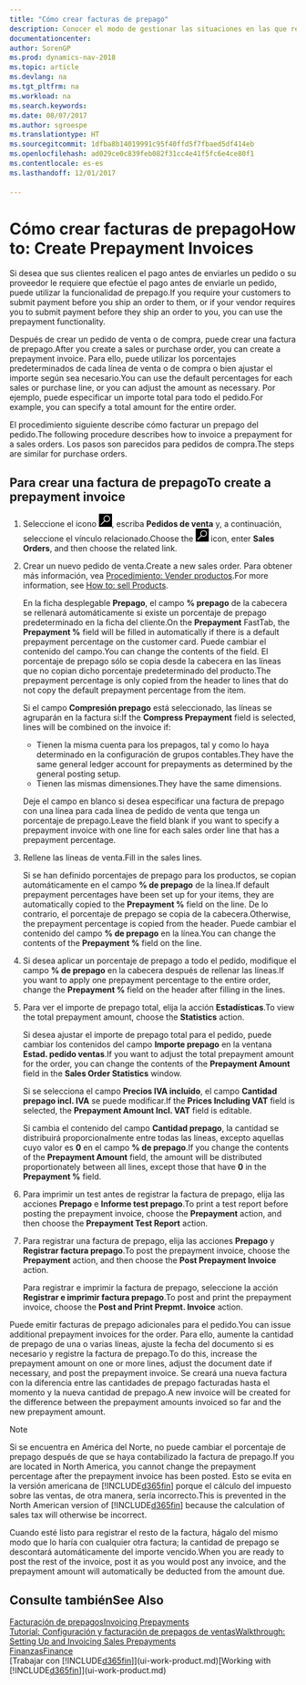 ```yaml
---
title: "Cómo crear facturas de prepago"
description: Conocer el modo de gestionar las situaciones en las que requiere prepago, o lo requiere el proveedor.
documentationcenter: 
author: SorenGP
ms.prod: dynamics-nav-2018
ms.topic: article
ms.devlang: na
ms.tgt_pltfrm: na
ms.workload: na
ms.search.keywords: 
ms.date: 08/07/2017
ms.author: sgroespe
ms.translationtype: HT
ms.sourcegitcommit: 1dfba8b14019991c95f40ffd5f7fbaed5df414eb
ms.openlocfilehash: ad029ce0c839feb082f31cc4e41f5fc6e4ce80f1
ms.contentlocale: es-es
ms.lasthandoff: 12/01/2017

---
```

# <a name="how-to-create-prepayment-invoices"></a><span data-ttu-id="5172b-103">Cómo crear facturas de prepago</span><span class="sxs-lookup"><span data-stu-id="5172b-103">How to: Create Prepayment Invoices</span></span>
<span data-ttu-id="5172b-104">Si desea que sus clientes realicen el pago antes de enviarles un pedido o su proveedor le requiere que efectúe el pago antes de enviarle un pedido, puede utilizar la funcionalidad de prepago.</span><span class="sxs-lookup"><span data-stu-id="5172b-104">If you require your customers to submit payment before you ship an order to them, or if your vendor requires you to submit payment before they ship an order to you, you can use the prepayment functionality.</span></span>  

<span data-ttu-id="5172b-105">Después de crear un pedido de venta o de compra, puede crear una factura de prepago.</span><span class="sxs-lookup"><span data-stu-id="5172b-105">After you create a sales or purchase order, you can create a prepayment invoice.</span></span> <span data-ttu-id="5172b-106">Para ello, puede utilizar los porcentajes predeterminados de cada línea de venta o de compra o bien ajustar el importe según sea necesario.</span><span class="sxs-lookup"><span data-stu-id="5172b-106">You can use the default percentages for each sales or purchase line, or you can adjust the amount as necessary.</span></span> <span data-ttu-id="5172b-107">Por ejemplo, puede especificar un importe total para todo el pedido.</span><span class="sxs-lookup"><span data-stu-id="5172b-107">For example, you can specify a total amount for the entire order.</span></span>  

<span data-ttu-id="5172b-108">El procedimiento siguiente describe cómo facturar un prepago del pedido.</span><span class="sxs-lookup"><span data-stu-id="5172b-108">The following procedure describes how to invoice a prepayment for a sales orders.</span></span> <span data-ttu-id="5172b-109">Los pasos son parecidos para pedidos de compra.</span><span class="sxs-lookup"><span data-stu-id="5172b-109">The steps are similar for purchase orders.</span></span>  

## <a name="to-create-a-prepayment-invoice"></a><span data-ttu-id="5172b-110">Para crear una factura de prepago</span><span class="sxs-lookup"><span data-stu-id="5172b-110">To create a prepayment invoice</span></span>  
1. <span data-ttu-id="5172b-111">Seleccione el icono ![Buscar página o informe](media/ui-search/search_small.png "icono Buscar página o informe"), escriba **Pedidos de venta** y, a continuación, seleccione el vínculo relacionado.</span><span class="sxs-lookup"><span data-stu-id="5172b-111">Choose the ![Search for Page or Report](media/ui-search/search_small.png "Search for Page or Report icon") icon, enter **Sales Orders**, and then choose the related link.</span></span>  
2. <span data-ttu-id="5172b-112">Crear un nuevo pedido de venta.</span><span class="sxs-lookup"><span data-stu-id="5172b-112">Create a new sales order.</span></span> <span data-ttu-id="5172b-113">Para obtener más información, vea [Procedimiento: Vender productos](sales-how-sell-products.md).</span><span class="sxs-lookup"><span data-stu-id="5172b-113">For more information, see [How to: sell Products](sales-how-sell-products.md).</span></span>  

    <span data-ttu-id="5172b-114">En la ficha desplegable **Prepago**, el campo **% prepago** de la cabecera se rellenará automáticamente si existe un porcentaje de prepago predeterminado en la ficha del cliente.</span><span class="sxs-lookup"><span data-stu-id="5172b-114">On the **Prepayment** FastTab, the **Prepayment %** field will be filled in automatically if there is a default prepayment percentage on the customer card.</span></span> <span data-ttu-id="5172b-115">Puede cambiar el contenido del campo.</span><span class="sxs-lookup"><span data-stu-id="5172b-115">You can change the contents of the field.</span></span> <span data-ttu-id="5172b-116">El porcentaje de prepago sólo se copia desde la cabecera en las líneas que no copian dicho porcentaje predeterminado del producto.</span><span class="sxs-lookup"><span data-stu-id="5172b-116">The prepayment percentage is only copied from the header to lines that do not copy the default prepayment percentage from the item.</span></span>  

    <span data-ttu-id="5172b-117">Si el campo **Compresión prepago** está seleccionado, las líneas se agruparán en la factura si:</span><span class="sxs-lookup"><span data-stu-id="5172b-117">If the **Compress Prepayment** field is selected, lines will be combined on the invoice if:</span></span>  
    - <span data-ttu-id="5172b-118">Tienen la misma cuenta para los prepagos, tal y como lo haya determinado en la configuración de grupos contables.</span><span class="sxs-lookup"><span data-stu-id="5172b-118">They have the same general ledger account for prepayments as determined by the general posting setup.</span></span>  
    - <span data-ttu-id="5172b-119">Tienen las mismas dimensiones.</span><span class="sxs-lookup"><span data-stu-id="5172b-119">They have the same dimensions.</span></span>  

    <span data-ttu-id="5172b-120">Deje el campo en blanco si desea especificar una factura de prepago con una línea para cada línea de pedido de venta que tenga un porcentaje de prepago.</span><span class="sxs-lookup"><span data-stu-id="5172b-120">Leave the field blank if you want to specify a prepayment invoice with one line for each sales order line that has a prepayment percentage.</span></span>  

3. <span data-ttu-id="5172b-121">Rellene las líneas de venta.</span><span class="sxs-lookup"><span data-stu-id="5172b-121">Fill in the sales lines.</span></span>  

    <span data-ttu-id="5172b-122">Si se han definido porcentajes de prepago para los productos, se copian automáticamente en el campo **% de prepago** de la línea.</span><span class="sxs-lookup"><span data-stu-id="5172b-122">If default prepayment percentages have been set up for your items, they are automatically copied to the **Prepayment %** field on the line.</span></span> <span data-ttu-id="5172b-123">De lo contrario, el porcentaje de prepago se copia de la cabecera.</span><span class="sxs-lookup"><span data-stu-id="5172b-123">Otherwise, the prepayment percentage is copied from the header.</span></span> <span data-ttu-id="5172b-124">Puede cambiar el contenido del campo **% de prepago** en la línea.</span><span class="sxs-lookup"><span data-stu-id="5172b-124">You can change the contents of the **Prepayment %** field on the line.</span></span>  
4. <span data-ttu-id="5172b-125">Si desea aplicar un porcentaje de prepago a todo el pedido, modifique el campo **% de prepago** en la cabecera después de rellenar las líneas.</span><span class="sxs-lookup"><span data-stu-id="5172b-125">If you want to apply one prepayment percentage to the entire order, change the **Prepayment %** field on the header after filling in the lines.</span></span>  
5. <span data-ttu-id="5172b-126">Para ver el importe de prepago total, elija la acción **Estadísticas**.</span><span class="sxs-lookup"><span data-stu-id="5172b-126">To view the total prepayment amount, choose the **Statistics** action.</span></span>

    <span data-ttu-id="5172b-127">Si desea ajustar el importe de prepago total para el pedido, puede cambiar los contenidos del campo **Importe prepago** en la ventana **Estad. pedido ventas**.</span><span class="sxs-lookup"><span data-stu-id="5172b-127">If you want to adjust the total prepayment amount for the order, you can change the contents of the **Prepayment Amount** field in the **Sales Order Statistics** window.</span></span>  

    <span data-ttu-id="5172b-128">Si se selecciona el campo **Precios IVA incluido**, el campo **Cantidad prepago incl. IVA** se puede modificar.</span><span class="sxs-lookup"><span data-stu-id="5172b-128">If the **Prices Including VAT** field is selected, the **Prepayment Amount Incl. VAT** field is editable.</span></span>  

    <span data-ttu-id="5172b-129">Si cambia el contenido del campo **Cantidad prepago**, la cantidad se distribuirá proporcionalmente entre todas las líneas, excepto aquellas cuyo valor es **0** en el campo **% de prepago**.</span><span class="sxs-lookup"><span data-stu-id="5172b-129">If you change the contents of the **Prepayment Amount** field, the amount will be distributed proportionately between all lines, except those that have **0** in the **Prepayment %** field.</span></span>  
6. <span data-ttu-id="5172b-130">Para imprimir un test antes de registrar la factura de prepago, elija las acciones **Prepago** e **Informe test prepago**.</span><span class="sxs-lookup"><span data-stu-id="5172b-130">To print a test report before posting the prepayment invoice, choose the **Prepayment** action, and then choose the **Prepayment Test Report** action.</span></span>  
7. <span data-ttu-id="5172b-131">Para registrar una factura de prepago, elija las acciones **Prepago** y **Registrar factura prepago**.</span><span class="sxs-lookup"><span data-stu-id="5172b-131">To post the prepayment invoice, choose the **Prepayment** action, and then choose the **Post Prepayment Invoice** action.</span></span>  

    <span data-ttu-id="5172b-132">Para registrar e imprimir la factura de prepago, seleccione la acción **Registrar e imprimir factura prepago**.</span><span class="sxs-lookup"><span data-stu-id="5172b-132">To post and print the prepayment invoice, choose the **Post and Print Prepmt. Invoice** action.</span></span>  

<span data-ttu-id="5172b-133">Puede emitir facturas de prepago adicionales para el pedido.</span><span class="sxs-lookup"><span data-stu-id="5172b-133">You can issue additional prepayment invoices for the order.</span></span> <span data-ttu-id="5172b-134">Para ello, aumente la cantidad de prepago de una o varias líneas, ajuste la fecha del documento si es necesario y registre la factura de prepago.</span><span class="sxs-lookup"><span data-stu-id="5172b-134">To do this, increase the prepayment amount on one or more lines, adjust the document date if necessary, and post the prepayment invoice.</span></span> <span data-ttu-id="5172b-135">Se creará una nueva factura con la diferencia entre las cantidades de prepago facturadas hasta el momento y la nueva cantidad de prepago.</span><span class="sxs-lookup"><span data-stu-id="5172b-135">A new invoice will be created for the difference between the prepayment amounts invoiced so far and the new prepayment amount.</span></span>  

> [!NOTE]  
>  <span data-ttu-id="5172b-136">Si se encuentra en América del Norte, no puede cambiar el porcentaje de prepago después de que se haya contabilizado la factura de prepago.</span><span class="sxs-lookup"><span data-stu-id="5172b-136">If you are located in North America, you cannot change the prepayment percentage after the prepayment invoice has been posted.</span></span> <span data-ttu-id="5172b-137">Esto se evita en la versión americana de [!INCLUDE[d365fin](includes/d365fin_md.md)] porque el cálculo del impuesto sobre las ventas, de otra manera, sería incorrecto.</span><span class="sxs-lookup"><span data-stu-id="5172b-137">This is prevented in the North American version of [!INCLUDE[d365fin](includes/d365fin_md.md)] because the calculation of sales tax will otherwise be incorrect.</span></span>  

 <span data-ttu-id="5172b-138">Cuando esté listo para registrar el resto de la factura, hágalo del mismo modo que lo haría con cualquier otra factura; la cantidad de prepago se descontará automáticamente del importe vencido.</span><span class="sxs-lookup"><span data-stu-id="5172b-138">When you are ready to post the rest of the invoice, post it as you would post any invoice, and the prepayment amount will automatically be deducted from the amount due.</span></span>  

## <a name="see-also"></a><span data-ttu-id="5172b-139">Consulte también</span><span class="sxs-lookup"><span data-stu-id="5172b-139">See Also</span></span>  
[<span data-ttu-id="5172b-140">Facturación de prepagos</span><span class="sxs-lookup"><span data-stu-id="5172b-140">Invoicing Prepayments</span></span>](finance-invoice-prepayments.md)  
[<span data-ttu-id="5172b-141">Tutorial: Configuración y facturación de prepagos de ventas</span><span class="sxs-lookup"><span data-stu-id="5172b-141">Walkthrough: Setting Up and Invoicing Sales Prepayments</span></span>](walkthrough-setting-up-and-invoicing-sales-prepayments.md)  
[<span data-ttu-id="5172b-142">Finanzas</span><span class="sxs-lookup"><span data-stu-id="5172b-142">Finance</span></span>](finance.md)  
<span data-ttu-id="5172b-143">[Trabajar con [!INCLUDE[d365fin](includes/d365fin_md.md)]](ui-work-product.md)</span><span class="sxs-lookup"><span data-stu-id="5172b-143">[Working with [!INCLUDE[d365fin](includes/d365fin_md.md)]](ui-work-product.md)</span></span>

